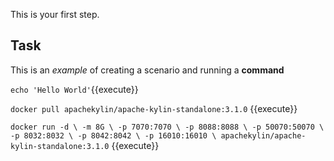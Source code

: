 This is your first step.

## Task

This is an _example_ of creating a scenario and running a **command**

`echo 'Hello World'`{{execute}}

`docker pull apachekylin/apache-kylin-standalone:3.1.0` {{execute}}

`docker run -d \
-m 8G \
-p 7070:7070 \
-p 8088:8088 \
-p 50070:50070 \
-p 8032:8032 \
-p 8042:8042 \
-p 16010:16010 \
apachekylin/apache-kylin-standalone:3.1.0` {{execute}}

